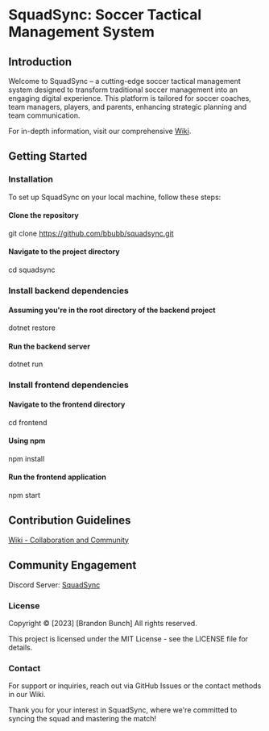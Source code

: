 # SquadSync: Soccer Tactical Management System

## Introduction
Welcome to SquadSync – a cutting-edge soccer tactical management system designed to transform traditional soccer management into an engaging digital experience. This platform is tailored for soccer coaches, team managers, players, and parents, enhancing strategic planning and team communication.

For in-depth information, visit our comprehensive [Wiki](http://github.com/bbubb/squadsync/wiki).

## Getting Started

### Installation
To set up SquadSync on your local machine, follow these steps:

#### Clone the repository
git clone https://github.com/bbubb/squadsync.git

#### Navigate to the project directory
cd squadsync

### Install backend dependencies
#### Assuming you're in the root directory of the backend project
dotnet restore

#### Run the backend server
dotnet run

### Install frontend dependencies
#### Navigate to the frontend directory
cd frontend

#### Using npm
npm install

#### Run the frontend application
npm start


## Contribution Guidelines
[Wiki - Collaboration and Community](https://github.com/bbubb/squadsync/wiki/wiki/Collaboration-and-Community#collaboration-and-community)

## Community Engagement
Discord Server: [SquadSync](https://discord.gg/XeAHspcV)

### License
Copyright © [2023] [Brandon Bunch]
All rights reserved.

This project is licensed under the MIT License - see the LICENSE file for details.

### Contact
For support or inquiries, reach out via GitHub Issues or the contact methods in our Wiki.

Thank you for your interest in SquadSync, where we're committed to syncing the squad and mastering the match!
